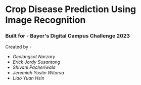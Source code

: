 # Crop Disease Prediction Using Image Recognition
### Built for - Bayer's Digital Campus Challenge 2023

Created by - 
- *Geolangsat Narzary*
- *Erick Jordy Susantong*
- *Shivani Pacheriwala*
- *Jeremiah Yustin Witarsa*
- *Liao Yuan Hsin*


